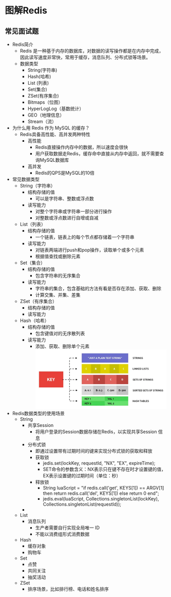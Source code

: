 # 图解Redis
## 常见面试题
- Redis简介
  - Redis 是一种基于内存的数据库，对数据的读写操作都是在内存中完成，因此读写速度非常快，常用于缓存，消息队列、分布式锁等场景。
  - 数据类型
    - String(字符串)
    - Hash(哈希) 
    - List (列表)
    - Set(集合)
    - ZSet(有序集合)
    - Bitmaps（位图）
    - HyperLogLog（基数统计）
    - GEO（地理信息）
    - Stream（流）
- 为什么用 Redis 作为 MySQL 的缓存？
  - Redis具备高性能、高并发两种特性
    - 高性能
      - Redis直接操作内存中的数据，所以速度会很快
      - 用户获取数据走Redis，缓存命中直接从内存中返回，就不需要查询MySQL数据库
    - 高并发
      - Redis的QPS是MySQL的10倍
- 常见数据类型
  - String（字符串）
    - 结构存储的值
      - 可以是字符串、整数或浮点数
    - 读写能力
      - 对整个字符串或字符串一部分进行操作
      - 对整数或浮点数进行自增或自减
  - List（列表）
    - 结构存储的值
      - 一个链表，链表上的每个节点都存储着一个字符串
    - 读写能力
      - 对链表两端进行push和pop操作，读取单个或多个元素
      - 根据值查找或删除元素
  - Set（集合）
    - 结构存储的值
      - 包含字符串的无序集合
    - 读写能力
      - 字符串的集合，包含基础的方法有看是否存在添加、获取、删除
      - 计算交集、并集、差集
  - ZSet（有序集合）
    - 结构存储的值
    - 读写能力
  - Hash（哈希）
    - 结构存储的值
      - 包含键值对的无序散列表
    - 读写能力
      - 添加、获取、删除单个元素
![img.png](../../images/types.png)
- Redis数据类型的使用场景
  - String 
    - 共享Session
      - 将用户登录的Session数据存储在Redis，以实现共享Session 信息
    - 分布式锁
      - 即通过设置带有过期时间的键来实现分布式锁的获取和释放
      - 获取锁
        - jedis.set(lockKey, requestId, "NX", "EX", expireTime);
        - SET命令的参数含义：NX表示只在键不存在时才设置键的值，EX表示设置键的过期时间（单位：秒）
      - 释放锁
        - String luaScript = "if redis.call('get', KEYS[1]) == ARGV[1] then return redis.call('del', KEYS[1]) else return 0 end"; 
        - jedis.eval(luaScript, Collections.singletonList(lockKey), Collections.singletonList(requestId));
    - 
  - List
    - 消息队列
      - 生产者需要自行实现全局唯一 ID
      - 不能以消费组形式消费数据
  - Hash
    - 缓存对象
    - 购物车
  - Set
    - 点赞
    - 共同关注
    - 抽奖活动
  - ZSet
    - 排序场景，比如排行榜、电话和姓名排序
      